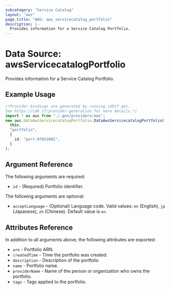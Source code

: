 ```yaml
---
subcategory: "Service Catalog"
layout: "aws"
page_title: "AWS: aws_servicecatalog_portfolio"
description: |-
  Provides information for a Service Catalog Portfolio.
---
```


# Data Source: awsServicecatalogPortfolio

Provides information for a Service Catalog Portfolio.

## Example Usage

```typescript
/*Provider bindings are generated by running cdktf get.
See https://cdk.tf/provider-generation for more details.*/
import * as aws from "./.gen/providers/aws";
new aws.dataAwsServicecatalogPortfolio.DataAwsServicecatalogPortfolio(
  this,
  "portfolio",
  {
    id: "port-07052002",
  }
);

```

## Argument Reference

The following arguments are required:

* `id` - (Required) Portfolio identifier.

The following arguments are optional:

* `acceptLanguage` - (Optional) Language code. Valid values: `en` (English), `jp` (Japanese), `zh` (Chinese). Default value is `en`.

## Attributes Reference

In addition to all arguments above, the following attributes are exported:

* `arn` - Portfolio ARN.
* `createdTime` - Time the portfolio was created.
* `description` - Description of the portfolio
* `name` - Portfolio name.
* `providerName` - Name of the person or organization who owns the portfolio.
* `tags` - Tags applied to the portfolio.
